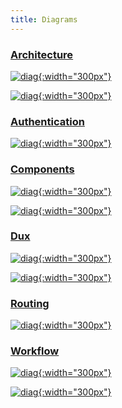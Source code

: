 ```yaml
---
title: Diagrams
---
```


### [Architecture](Architecture) ###

[![diag](design/design.007.png){:width="300px"}](Architecture#overview)

[![diag](design/design.008.png){:width="300px"}](Architecture#dux)

### [Authentication](Authentication) ###

[![diag](design/design.003.png){:width="300px"}](Authentication)

### [Components](Components)

[![diag](design/design.010.png){:width="300px"}](Components#errorboundary)

[![diag](design/design.009.png){:width="300px"}](Components#relselect)

### [Dux](Dux)

[![diag](design/design.002.png){:width="300px"}](Dux#filters)

[![diag](design/design.005.png){:width="300px"}](Dux#notes)

### [Routing](Routing)

[![diag](design/design.006.png){:width="300px"}](Routing#routing)

### [Workflow](Workflow)

[![diag](design/design.011.png){:width="300px"}](Workflow#description)

[![diag](design/design.012.png){:width="300px"}](Workflow#wiring)
